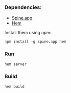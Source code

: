 ### Dependencies:

*   [Spine.app](http://spinejs.com/docs/app)
*   [Hem](http://spinejs.com/docs/hem)

Install them using *npm*:

    npm install -g spine.app hem


### Run

    hem server

### Build

    hem build
